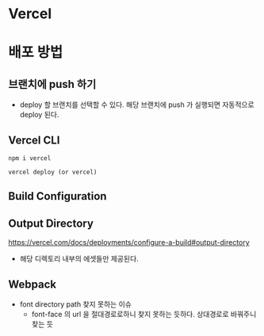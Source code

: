 # Vercel

# 배포 방법

## 브랜치에 push 하기

- deploy 할 브랜치를 선택할 수 있다. 해당 브랜치에 push 가 실행되면 자동적으로 deploy 된다.

## Vercel CLI

```
npm i vercel
```

```
vercel deploy (or vercel)
```

## Build Configuration
## Output Directory
https://vercel.com/docs/deployments/configure-a-build#output-directory
- 해당 디렉토리 내부의 에셋들만 제공된다.


## Webpack
- font directory path 찾지 못하는 이슈
   - font-face 의 url 을 절대경로로하니 찾지 못하는 듯하다. 상대경로로 바꿔주니 찾는 듯
